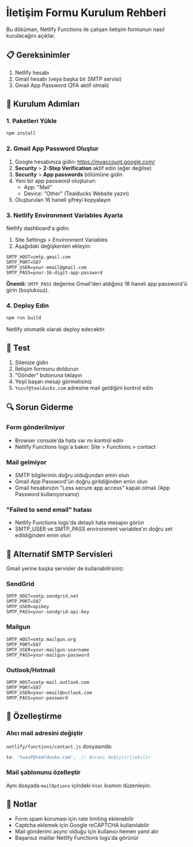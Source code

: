 # İletişim Formu Kurulum Rehberi

Bu döküman, Netlify Functions ile çalışan iletişim formunun nasıl kurulacağını açıklar.

## 📋 Gereksinimler

1. Netlify hesabı
2. Gmail hesabı (veya başka bir SMTP servisi)
3. Gmail App Password (2FA aktif olmalı)

## 🔧 Kurulum Adımları

### 1. Paketleri Yükle

```bash
npm install
```

### 2. Gmail App Password Oluştur

1. Google hesabınıza gidin: https://myaccount.google.com/
2. **Security** > **2-Step Verification** aktif edin (eğer değilse)
3. **Security** > **App passwords** bölümüne gidin
4. Yeni bir app password oluşturun:
   - App: "Mail"
   - Device: "Other" (Tealducks Website yazın)
5. Oluşturulan 16 haneli şifreyi kopyalayın

### 3. Netlify Environment Variables Ayarla

Netlify dashboard'a gidin:

1. Site Settings > Environment Variables
2. Aşağıdaki değişkenleri ekleyin:

```
SMTP_HOST=smtp.gmail.com
SMTP_PORT=587
SMTP_USER=your-email@gmail.com
SMTP_PASS=your-16-digit-app-password
```

**Önemli:** `SMTP_PASS` değerine Gmail'den aldığınız 16 haneli app password'ü girin (boşluksuz).

### 4. Deploy Edin

```bash
npm run build
```

Netlify otomatik olarak deploy edecektir.

## 🧪 Test

1. Sitenize gidin
2. İletişim formunu doldurun
3. "Gönder" butonuna tıklayın
4. Yeşil başarı mesajı görmelisiniz
5. `Yusuf@tealducks.com` adresine mail geldiğini kontrol edin

## 🔍 Sorun Giderme

### Form gönderilmiyor
- Browser console'da hata var mı kontrol edin
- Netlify Functions logs'a bakın: Site > Functions > contact

### Mail gelmiyor
- SMTP bilgilerinin doğru olduğundan emin olun
- Gmail App Password'ün doğru girildiğinden emin olun
- Gmail hesabınızın "Less secure app access" kapalı olmalı (App Password kullanıyorsanız)

### "Failed to send email" hatası
- Netlify Functions logs'da detaylı hata mesajını görün
- SMTP_USER ve SMTP_PASS environment variables'ın doğru set edildiğinden emin olun

## 📧 Alternatif SMTP Servisleri

Gmail yerine başka servisler de kullanabilirsiniz:

### SendGrid
```
SMTP_HOST=smtp.sendgrid.net
SMTP_PORT=587
SMTP_USER=apikey
SMTP_PASS=your-sendgrid-api-key
```

### Mailgun
```
SMTP_HOST=smtp.mailgun.org
SMTP_PORT=587
SMTP_USER=your-mailgun-username
SMTP_PASS=your-mailgun-password
```

### Outlook/Hotmail
```
SMTP_HOST=smtp-mail.outlook.com
SMTP_PORT=587
SMTP_USER=your-email@outlook.com
SMTP_PASS=your-password
```

## 🎨 Özelleştirme

### Alıcı mail adresini değiştir

`netlify/functions/contact.js` dosyasında:

```javascript
to: 'Yusuf@tealducks.com',  // Burası değiştirilebilir
```

### Mail şablonunu özelleştir

Aynı dosyada `mailOptions` içindeki `html` kısmını düzenleyin.

## 📝 Notlar

- Form spam koruması için rate limiting eklenebilir
- Captcha eklemek için Google reCAPTCHA kullanılabilir
- Mail gönderimi async olduğu için kullanıcı hemen yanıt alır
- Başarısız maillar Netlify Functions logs'da görünür
